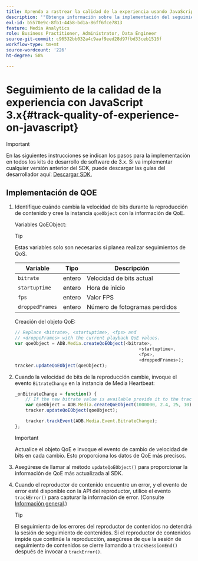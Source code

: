 ```yaml
---
title: Aprenda a rastrear la calidad de la experiencia usando JavaScript 3.x
description: '"Obtenga información sobre la implementación del seguimiento de calidad de experiencia (QoE, QoS) mediante Media SDK en aplicaciones de navegador mediante JavaScript 3x."'
exl-id: b5570e9c-8fb1-4458-bd1a-86ff6fce7813
feature: Media Analytics
role: Business Practitioner, Administrator, Data Engineer
source-git-commit: c96532bb032a4c9aaf9eed28d97fbd33ceb1516f
workflow-type: tm+mt
source-wordcount: '226'
ht-degree: 58%

---
```


# Seguimiento de la calidad de la experiencia con JavaScript 3.x{#track-quality-of-experience-on-javascript}

>[!IMPORTANT]
>
>En las siguientes instrucciones se indican los pasos para la implementación en todos los kits de desarrollo de software de 3.x. Si va implementar cualquier versión anterior del SDK, puede descargar las guías del desarrollador aquí: [Descargar SDK.](/help/sdk-implement/download-sdks.md)

## Implementación de QOE

1. Identifique cuándo cambia la velocidad de bits durante la reproducción de contenido y cree la instancia `qoeObject` con la información de QoE.

   Variables QoEObject:

   >[!TIP]
   >
   >Estas variables solo son necesarias si planea realizar seguimientos de QoS.

   | Variable | Tipo | Descripción |
   | --- | --- | --- |
   | `bitrate` | entero | Velocidad de bits actual |
   | `startupTime` | entero | Hora de inicio |
   | `fps` | entero | Valor FPS |
   | `droppedFrames` | entero | Número de fotogramas perdidos |

   Creación del objeto QoE:

   ```js
   // Replace <bitrate>, <startuptime>, <fps> and
   // <droppeFrames> with the current playback QoE values.
   var qoeObject = ADB.Media.createQoEObject(<bitrate>,
                                                  <startuptime>,
                                                  <fps>,
                                                  <droppedFrames>);
   tracker.updateQoEObject(qoeObject);
   ```

1. Cuando la velocidad de bits de la reproducción cambie, invoque el evento `BitrateChange` en la instancia de Media Heartbeat:

   ```js
   _onBitrateChange = function() {
       // If the new bitrate value is available provide it to the tracker.
       var qoeObject = ADB.Media.createQoEObject(1000000, 2.4, 25, 10);
       tracker.updateQoEObject(qoeObject);
   
       tracker.trackEvent(ADB.Media.Event.BitrateChange);
   };
   ```

   >[!IMPORTANT]
   >
   >Actualice el objeto QoE e invoque el evento de cambio de velocidad de bits en cada cambio. Esto proporciona los datos de QoE más precisos.

1. Asegúrese de llamar al método `updateQoEObject()` para proporcionar la información de QoE más actualizada al SDK.
1. Cuando el reproductor de contenido encuentre un error, y el evento de error esté disponible con la API del reproductor, utilice el evento `trackError()` para capturar la información de error. (Consulte [Información general](/help/sdk-implement/track-errors/track-errors-overview.md).)

   >[!TIP]
   >
   >El seguimiento de los errores del reproductor de contenidos no detendrá la sesión de seguimiento de contenidos. Si el reproductor de contenidos impide que continúe la reproducción, asegúrese de que la sesión de seguimiento de contenidos se cierre llamando a `trackSessionEnd()` después de invocar a `trackError()`.
